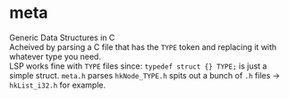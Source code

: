 # meta
Generic Data Structures in C  
Acheived by parsing a C file that has the `TYPE` token and replacing it with whatever type you need.  
LSP works fine with `TYPE` files since: `typedef struct {} TYPE;` is just a simple struct.
`meta.h` parses `hkNode_TYPE.h` spits out a bunch of `.h` files -> `hkList_i32.h` for example.
